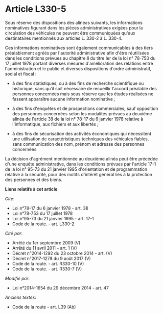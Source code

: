 # Article L330-5

Sous réserve des dispositions des alinéas suivants, les informations nominatives figurant dans les pièces administratives
exigées pour la circulation des véhicules ne peuvent être communiquées qu'aux destinataires mentionnés aux articles L. 330-2
à L. 330-4. 

Ces informations nominatives sont également communicables à des tiers préalablement agréés par l'autorité administrative afin
d'être réutilisées dans les conditions prévues au chapitre II du titre Ier de la loi n° 78-753 du 17 juillet 1978 portant
diverses mesures d'amélioration des relations entre l'administration et le public et diverses dispositions d'ordre
administratif, social et fiscal :

- à des fins statistiques, ou à des fins de recherche scientifique ou historique, sans qu'il soit nécessaire de recueillir
l'accord préalable des personnes concernées mais sous réserve que les études réalisées ne fassent apparaître aucune
information nominative ;

- à des fins d'enquêtes et de prospections commerciales, sauf opposition des personnes concernées selon les modalités prévues
au deuxième alinéa de l'article 38 de la loi n° 78-17 du 6 janvier 1978 relative à l'informatique, aux fichiers et aux
libertés ;

- à des fins de sécurisation des activités économiques qui nécessitent une utilisation de caractéristiques techniques des
véhicules fiables, sans communication des nom, prénom et adresse des personnes concernées. 

La décision d'agrément mentionnée au deuxième alinéa peut être précédée d'une enquête administrative, dans les conditions
prévues par l'article 17-1 de la loi n° 95-73 du 21 janvier 1995 d'orientation et de programmation relative à la sécurité,
pour des motifs d'intérêt général liés à la protection des personnes et des biens.

**Liens relatifs à cet article**

_Cite_:

  - Loi n°78-17 du 6 janvier 1978 - art. 38
  - Loi n°78-753 du 17 juillet 1978
  - Loi n°95-73 du 21 janvier 1995 - art. 17-1
  - Code de la route. - art. L330-2

_Cité par_:

  - Arrêté du 1er septembre 2009 (V)
  - Arrêté du 11 avril 2011 - art. 1 (V)
  - Décret n°2014-1292 du 23 octobre 2014 - art. (V)
  - Décret n°2017-1278 du 9 août 2017 (V)
  - Code de la route. - art. R330-10 (V)
  - Code de la route. - art. R330-7 (V)

_Modifié par_:

  - Loi n°2014-1654 du 29 décembre 2014 - art. 47

_Anciens textes_:

  - Code de la route - art. L39 (Ab)
